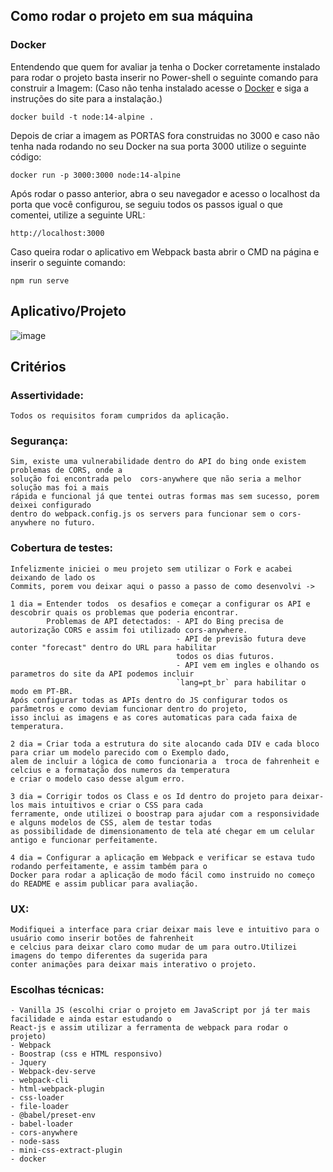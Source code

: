 
## Como rodar o projeto em sua máquina

### Docker

Entendendo que quem for avaliar ja tenha o Docker corretamente instalado para rodar o projeto basta inserir no Power-shell o seguinte comando para construir a Imagem:
(Caso não tenha instalado acesse o [Docker](https://www.docker.com/) e siga a instruções do site para a instalação.)
```
docker build -t node:14-alpine .
```

Depois de criar a imagem as PORTAS fora construidas no 3000 e caso não tenha nada rodando no seu Docker na sua porta 3000 utilize o seguinte código:
```
docker run -p 3000:3000 node:14-alpine
```

Após rodar o passo anterior, abra o seu navegador e acesso o localhost da porta que você configurou, se seguiu todos os passos igual o que comentei, utilize a seguinte URL:
```
http://localhost:3000
```

Caso queira rodar o aplicativo em Webpack basta abrir o CMD na página e inserir o seguinte comando:
```
npm run serve
```


## Aplicativo/Projeto

![image](https://user-images.githubusercontent.com/32525259/117521195-ce946700-afac-11eb-9d39-b36699ab1da0.png)

## Critérios

### Assertividade: 
```
Todos os requisitos foram cumpridos da aplicação.
```

### Segurança: 
```
Sim, existe uma vulnerabilidade dentro do API do bing onde existem problemas de CORS, onde a 
solução foi encontrada pelo  cors-anywhere que não seria a melhor solução mas foi a mais 
rápida e funcional já que tentei outras formas mas sem sucesso, porem deixei configurado 
dentro do webpack.config.js os servers para funcionar sem o cors-anywhere no futuro.
```

### Cobertura de testes: 
```
Infelizmente iniciei o meu projeto sem utilizar o Fork e acabei deixando de lado os 
Commits, porem vou deixar aqui o passo a passo de como desenvolvi ->
```

```
1 dia = Entender todos  os desafios e começar a configurar os API e descobrir quais os problemas que poderia encontrar.
        Problemas de API detectados: - API do Bing precisa de autorização CORS e assim foi utilizado cors-anywhere.
                                     - API de previsão futura deve conter "forecast" dentro do URL para habilitar 
                                     todos os dias futuros.
                                     - API vem em ingles e olhando os parametros do site da API podemos incluir 
                                     `lang=pt_br` para habilitar o modo em PT-BR.
Após configurar todas as APIs dentro do JS configurar todos os parâmetros e como deviam funcionar dentro do projeto,
isso inclui as imagens e as cores automaticas para cada faixa de temperatura.
        
2 dia = Criar toda a estrutura do site alocando cada DIV e cada bloco para criar um modelo parecido com o Exemplo dado,
alem de incluir a lógica de como funcionaria a  troca de fahrenheit e celcius e a formatação dos numeros da temperatura
e criar o modelo caso desse algum erro.

3 dia = Corrigir todos os Class e os Id dentro do projeto para deixar-los mais intuitivos e criar o CSS para cada 
ferramente, onde utilizei o boostrap para ajudar com a responsividade e alguns modelos de CSS, alem de testar todas 
as possibilidade de dimensionamento de tela até chegar em um celular antigo e funcionar perfeitamente.

4 dia = Configurar a aplicação em Webpack e verificar se estava tudo rodando perfeitamente, e assim também para o 
Docker para rodar a aplicação de modo fácil como instruido no começo do README e assim publicar para avaliação.
```                                     

### UX:
```
Modifiquei a interface para criar deixar mais leve e intuitivo para o usuário como inserir botões de fahrenheit 
e celcius para deixar claro como mudar de um para outro.Utilizei imagens do tempo diferentes da sugerida para 
conter animações para deixar mais interativo o projeto.
```

### Escolhas técnicas: 
```
- Vanilla JS (escolhi criar o projeto em JavaScript por já ter mais facilidade e ainda estar estudando o 
React-js e assim utilizar a ferramenta de webpack para rodar o projeto)
- Webpack
- Boostrap (css e HTML responsivo)
- Jquery
- Webpack-dev-serve
- webpack-cli
- html-webpack-plugin
- css-loader
- file-loader
- @babel/preset-env
- babel-loader
- cors-anywhere
- node-sass
- mini-css-extract-plugin
- docker
```
